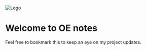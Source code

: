 ![Logo](https://img.alwakeelnews.com/Content/Upload/small/8202013104316907594295.jpg)
# Welcome to OE notes

Feel free to bookmark this to keep an eye on my project updates.
